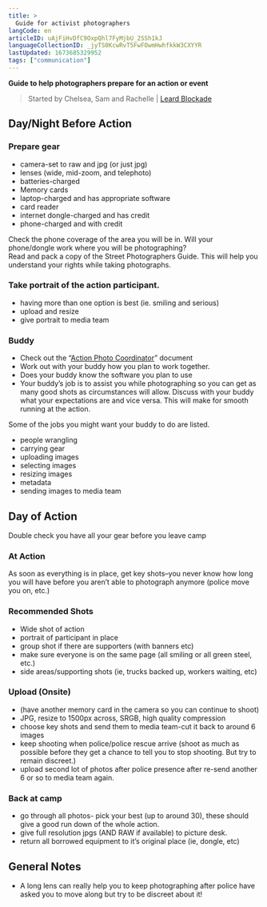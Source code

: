 ```yaml
---
title: >
  Guide for activist photographers
langCode: en
articleID: uAjFiHvDfC9OxpQhl7FyMjbU_2SSh1kJ
languageCollectionID: _jyTS0KcwRvT5FwFOwmHwhfkkW3CXYYR
lastUpdated: 1673685329952
tags: ["communication"]
---
```


**Guide to help photographers prepare for an action or event**

> Started by Chelsea, Sam and Rachelle | [Leard Blockade](https://leard.frontlineaction.org/)

## Day/Night Before Action

### Prepare gear

-   camera-set to raw and jpg (or just jpg)
-   lenses (wide, mid-zoom, and telephoto)
-   batteries-charged
-   Memory cards
-   laptop-charged and has appropriate software
-   card reader
-   internet dongle-charged and has credit
-   phone-charged and with credit

Check the phone coverage of the area you will be in. Will your phone/dongle work where you will be photographing?  
Read and pack a copy of the Street Photographers Guide. This will help you understand your rights while taking photographs.

### Take portrait of the action participant.

-   having more than one option is best (ie. smiling and serious)
-   upload and resize
-   give portrait to media team

### Buddy

-   Check out the “[Action Photo Coordinator](https://actionskills.co/resource/action-photo-coordinator/)” document
-   Work out with your buddy how you plan to work together.
-   Does your buddy know the software you plan to use
-   Your buddy’s job is to assist you while photographing so you can get as many good shots as circumstances will allow. Discuss with your buddy what your expectations are and vice versa. This will make for smooth running at the action.

Some of the jobs you might want your buddy to do are listed.

-   people wrangling
-   carrying gear
-   uploading images
-   selecting images
-   resizing images
-   metadata
-   sending images to media team

## Day of Action

Double check you have all your gear before you leave camp

### At Action

As soon as everything is in place, get key shots–you never know how long you will have before you aren’t able to photograph anymore (police move you on, etc.)

### Recommended Shots

-   Wide shot of action
-   portrait of participant in place
-   group shot if there are supporters (with banners etc)
-   make sure everyone is on the same page (all smiling or all green steel, etc.)
-   side areas/supporting shots (ie, trucks backed up, workers waiting, etc)

### Upload (Onsite)

-   (have another memory card in the camera so you can continue to shoot)
-   JPG, resize to 1500px across, SRGB, high quality compression
-   choose key shots and send them to media team-cut it back to around 6 images
-   keep shooting when police/police rescue arrive (shoot as much as possible before they get a chance to tell you to stop shooting. But try to remain discreet.)
-   upload second lot of photos after police presence after re-send another 6 or so to media team again.

### Back at camp

-   go through all photos- pick your best (up to around 30), these should give a good run down of the whole action.
-   give full resolution jpgs (AND RAW if available) to picture desk.
-   return all borrowed equipment to it’s original place (ie, dongle, etc)

## General Notes

-   A long lens can really help you to keep photographing after police have asked you to move along but try to be discreet about it!

<div></div>
